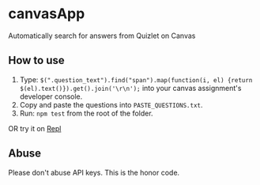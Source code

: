 # canvasApp
Automatically search for answers from Quizlet on Canvas

## How to use
1. Type:
    `$(".question_text").find("span").map(function(i, el) {return $(el).text()}).get().join('\r\n');`
    into your canvas assignment's developer console.
2. Copy and paste the questions into `PASTE_QUESTIONS.txt`.
3. Run: `npm test` from the root of the folder.

OR try it on [Repl](https://repl.it/@chris01b/canvasApp)

## Abuse
Please don't abuse API keys. This is the honor code.
